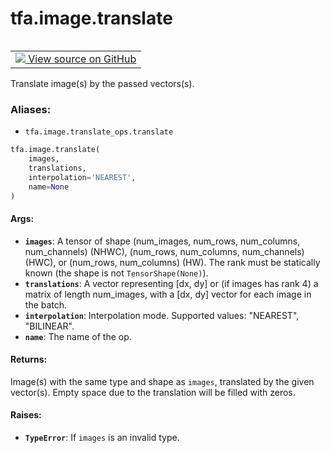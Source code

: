 <div itemscope itemtype="http://developers.google.com/ReferenceObject">
<meta itemprop="name" content="tfa.image.translate" />
<meta itemprop="path" content="Stable" />
</div>

# tfa.image.translate


<table class="tfo-notebook-buttons tfo-api" align="left">

<td>
  <a target="_blank" href="https://github.com/tensorflow/addons/tree/r0.5/tensorflow_addons/image/translate_ops.py#L71-L98">
    <img src="https://www.tensorflow.org/images/GitHub-Mark-32px.png" />
    View source on GitHub
  </a>
</td></table>



Translate image(s) by the passed vectors(s).

### Aliases:

* `tfa.image.translate_ops.translate`


``` python
tfa.image.translate(
    images,
    translations,
    interpolation='NEAREST',
    name=None
)
```



<!-- Placeholder for "Used in" -->


#### Args:


* <b>`images`</b>: A tensor of shape
    (num_images, num_rows, num_columns, num_channels) (NHWC),
    (num_rows, num_columns, num_channels) (HWC), or
    (num_rows, num_columns) (HW). The rank must be statically known (the
    shape is not `TensorShape(None)`).
* <b>`translations`</b>: A vector representing [dx, dy] or (if images has rank 4)
    a matrix of length num_images, with a [dx, dy] vector for each image
    in the batch.
* <b>`interpolation`</b>: Interpolation mode. Supported values: "NEAREST",
    "BILINEAR".
* <b>`name`</b>: The name of the op.

#### Returns:

Image(s) with the same type and shape as `images`, translated by the
given vector(s). Empty space due to the translation will be filled with
zeros.


#### Raises:


* <b>`TypeError`</b>: If `images` is an invalid type.